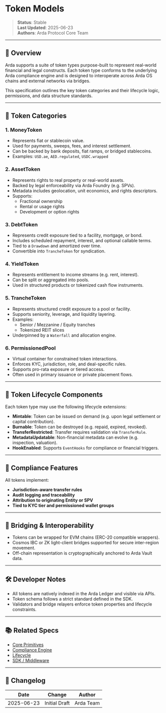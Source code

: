 # Token Models

> **Status**: Stable  
> **Last Updated**: 2025-06-23  
> **Authors**: Arda Protocol Core Team

---

## 🧭 Overview

Arda supports a suite of token types purpose-built to represent real-world financial and legal constructs. Each token type conforms to the underlying Arda compliance engine and is designed to interoperate across Arda OS chains and external networks via bridges.

This specification outlines the key token categories and their lifecycle logic, permissions, and data structure standards.

---

## 🧱 Token Categories

### 1. **MoneyToken**
- Represents fiat or stablecoin value.
- Used for payments, sweeps, fees, and interest settlement.
- Can be backed by bank deposits, fiat ramps, or bridged stablecoins.
- Examples: `USD.ae`, `AED.regulated`, `USDC.wrapped`

### 2. **AssetToken**
- Represents rights to real property or real-world assets.
- Backed by legal enforceability via Arda Foundry (e.g. SPVs).
- Metadata includes geolocation, unit economics, and rights descriptors.
- Supports:
  - Fractional ownership
  - Rental or usage rights
  - Development or option rights

### 3. **DebtToken**
- Represents credit exposure tied to a facility, mortgage, or bond.
- Includes scheduled repayment, interest, and optional callable terms.
- Tied to a `Drawdown` and amortized over time.
- Convertible into `TrancheToken` for syndication.

### 4. **YieldToken**
- Represents entitlement to income streams (e.g. rent, interest).
- Can be split or aggregated into pools.
- Used in structured products or tokenized cash flow instruments.

### 5. **TrancheToken**
- Represents structured credit exposure to a pool or facility.
- Supports seniority, leverage, and liquidity layering.
- Examples:
  - Senior / Mezzanine / Equity tranches
  - Tokenized REIT slices
- Underpinned by a `Waterfall` and allocation engine.

### 6. **PermissionedPool**
- Virtual container for constrained token interactions.
- Enforces KYC, jurisdiction, role, and deal-specific rules.
- Supports pro-rata exposure or tiered access.
- Often used in primary issuance or private placement flows.

---

## 🧬 Token Lifecycle Components

Each token type may use the following lifecycle extensions:

- **Mintable**: Token can be issued on demand (e.g. upon legal settlement or capital contribution).
- **Burnable**: Token can be destroyed (e.g. repaid, expired, revoked).
- **TransferRestricted**: Transfer requires validation via `TransferRule`.
- **MetadataUpdatable**: Non-financial metadata can evolve (e.g. inspection, valuation).
- **HookEnabled**: Supports `EventHooks` for compliance or financial triggers.

---

## 📜 Compliance Features

All tokens implement:

- **Jurisdiction-aware transfer rules**
- **Audit logging and traceability**
- **Attribution to originating Entity or SPV**
- **Tied to KYC tier and permissioned wallet groups**

---

## 💱 Bridging & Interoperability

- Tokens can be wrapped for EVM chains (ERC-20 compatible wrappers).
- Cosmos IBC or ZK light-client bridges supported for secure inter-region movement.
- Off-chain representation is cryptographically anchored to Arda Vault data.

---

## 🛠️ Developer Notes

- All tokens are natively indexed in the Arda Ledger and visible via APIs.
- Token schema follows a strict standard defined in the SDK.
- Validators and bridge relayers enforce token properties and lifecycle constraints.

---

## 📚 Related Specs

- [Core Primitives](core-primitives.md)
- [Compliance Engine](compliance-engine.md)
- [Lifecycle](lifecycle.md)
- [SDK / Middleware](../middleware/sdk.md)

---

## 🧭 Changelog

| Date       | Change           | Author       |
|------------|------------------|--------------|
| 2025-06-23 | Initial Draft    | Arda Team    |
